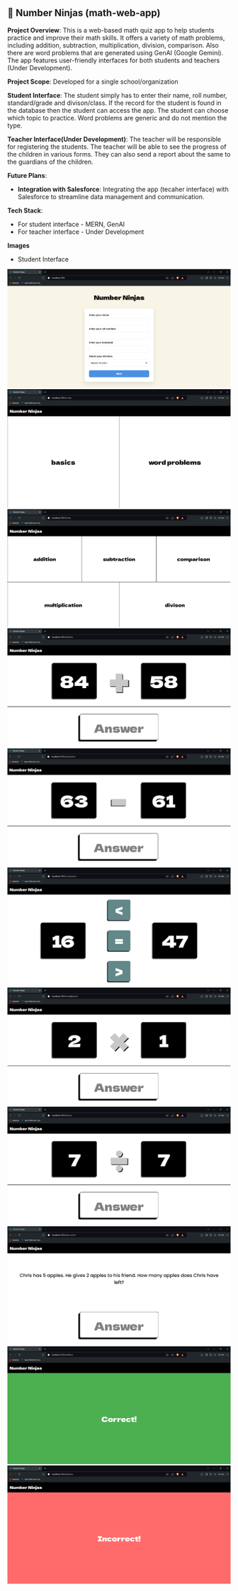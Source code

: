 ## 🥷 Number Ninjas (math-web-app)

**Project Overview**: This is a web-based math quiz app to help students practice and improve their math skills. It offers a variety of math problems, including addition, subtraction, multiplication, division, comparison. Also there are word problems that are generated using GenAI (Google Gemini). The app features user-friendly interfaces for both students and teachers (Under Development).

**Project Scope**: Developed for a single school/organization

**Student Interface**: The student simply has to enter their name, roll number, standard/grade and divison/class. If the record for the student is found in the database then the student can access the app. The student can choose which topic to practice. Word problems are generic and do not mention the type.

**Teacher Interface(Under Development)**: The teacher will be responsible for registering the students. The teacher will be able to see the progress of the children in various forms. They can also send a report about the same to the guardians of the children.

**Future Plans**:

* **Integration with Salesforce**:
Integrating the app (tecaher interface) with Salesforce to streamline data management and communication.

**Tech Stack**: 
* For student interface - MERN, GenAI
* For teacher interface - Under Development

**Images**

* Student Interface

![alt text](image.png)
![alt text](image-1.png)
![alt text](image-2.png)
![alt text](image-3.png)
![alt text](image-5.png)
![alt text](image-6.png)
![alt text](image-7.png)
![alt text](image-8.png)
![alt text](image-4.png)
![alt text](image-9.png)
![alt text](image-10.png)

